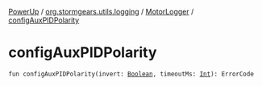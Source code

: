 [PowerUp](../../index.md) / [org.stormgears.utils.logging](../index.md) / [MotorLogger](index.md) / [configAuxPIDPolarity](./config-aux-p-i-d-polarity.md)

# configAuxPIDPolarity

`fun configAuxPIDPolarity(invert: `[`Boolean`](https://kotlinlang.org/api/latest/jvm/stdlib/kotlin/-boolean/index.html)`, timeoutMs: `[`Int`](https://kotlinlang.org/api/latest/jvm/stdlib/kotlin/-int/index.html)`): ErrorCode`